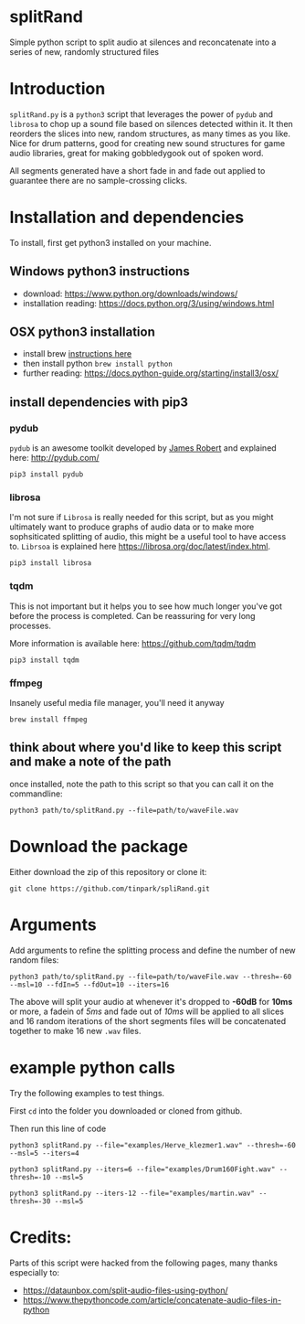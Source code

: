 # splitRand
Simple python script to split audio at silences and reconcatenate into a series of new, randomly structured files

# Introduction
`splitRand.py` is a `python3` script that leverages the power of `pydub` and `librosa` to chop up a sound file based on silences detected within it. It then reorders the slices into new, random structures, as many times as you like. Nice for drum patterns, good for creating new sound structures for game audio libraries, great for making gobbledygook out of spoken word.

All segments generated have a short fade in and fade out applied to guarantee there are no sample-crossing clicks.

# Installation and dependencies

To install, first get python3 installed on your machine.

## Windows python3 instructions

- download: <https://www.python.org/downloads/windows/>
- installation reading: <https://docs.python.org/3/using/windows.html>

## OSX python3 installation

- install brew [instructions here](https://brew.sh/)
- then install python `brew install python`
- further reading: <https://docs.python-guide.org/starting/install3/osx/>

## install dependencies with pip3

### pydub
`pydub` is an awesome toolkit developed by [James Robert](https://github.com/jiaaro) and explained here: <http://pydub.com/>

`pip3 install pydub`

### librosa
I'm not sure if `Librosa` is really needed for this script, but as you might ultimately want to produce graphs of audio data or to make more sophsiticated splitting of audio, this might be a useful tool to have access to. `Librsoa` is explained here <https://librosa.org/doc/latest/index.html>.

`pip3 install librosa`

### tqdm

This is not important but it helps you to see how much longer you've got before the process is completed. Can be reassuring for very long processes.

More information is available here: <https://github.com/tqdm/tqdm>

`pip3 install tqdm`
  
### ffmpeg

Insanely useful media file manager, you'll need it anyway

`brew install ffmpeg`

## think about where you'd like to keep this script and make a note of the path

once installed, note the path to this script so that you can call it on the commandline:

`python3 path/to/splitRand.py --file=path/to/waveFile.wav`

# Download the package

Either download the zip of this repository or clone it:

`git clone https://github.com/tinpark/spliRand.git`

# Arguments
Add arguments to refine the splitting process and define the number of new random files:

`python3 path/to/splitRand.py --file=path/to/waveFile.wav --thresh=-60 --msl=10 --fdIn=5 --fdOut=10 --iters=16`

The above will split your audio at whenever it's dropped to **-60dB** for **10ms** or more, a fadein of *5ms* and fade out of *10ms* will be applied to all slices and 16 random iterations of the short segments files will be concatenated together to make 16 new `.wav` files.

# example python calls

Try the following examples to test things.

First `cd` into the folder you downloaded or cloned from github.

Then run this line of code

`python3 splitRand.py --file="examples/Herve_klezmer1.wav" --thresh=-60 --msl=5 --iters=4`

`python3 splitRand.py --iters=6 --file="examples/Drum160Fight.wav" --thresh=-10 --msl=5`

`python3 splitRand.py --iters-12 --file="examples/martin.wav" --thresh=-30 --msl=5`

# Credits:
Parts of this script were hacked from the following pages, many thanks especially to:
- <https://dataunbox.com/split-audio-files-using-python/>
- <https://www.thepythoncode.com/article/concatenate-audio-files-in-python>
